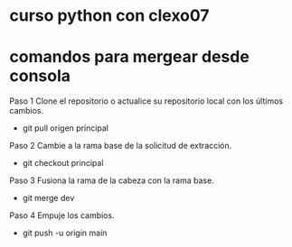 # curso python con clexo07
# comandos para mergear desde consola
Paso 1 Clone el repositorio o actualice su repositorio local con los últimos cambios.

- git pull origen principal

Paso 2 Cambie a la rama base de la solicitud de extracción.

- git checkout principal

Paso 3 Fusiona la rama de la cabeza con la rama base.

- git merge dev

Paso 4 Empuje los cambios.

- git push -u origin main
